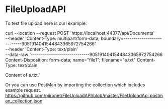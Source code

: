 # FileUploadAPI

To test file upload here is curl example:

curl --location --request POST 'https://localhost:44377/api/Documents' \
--header 'Content-Type: multipart/form-data; boundary=---------------------------9051914041544843365972754266' \
--header 'Content-Type: text/plain' \
--data-raw '-----------------------------9051914041544843365972754266
Content-Disposition: form-data; name="file1"; filename="a.txt"
Content-Type: text/plain

Content of a.txt.'


Or you can use PostMan by importing the collection which includes example request.
https://github.com/piironet/FileUploadAPI/blob/master/FileUploadApi.postman_collection.json

